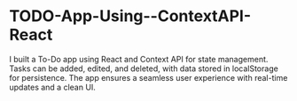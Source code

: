 # TODO-App-Using--ContextAPI-React
I built a To-Do app using React and Context API for state management. Tasks can be added, edited, and deleted, with data stored in localStorage for persistence. The app ensures a seamless user experience with real-time updates and a clean UI.
